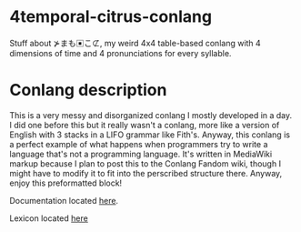 # 4temporal-citrus-conlang
Stuff about ⊁まも▣こ⊄, my weird 4x4 table-based conlang with 4 dimensions of time and 4 pronunciations for every syllable.

# Conlang description
This is a very messy and disorganized conlang I mostly developed in a day. I did one before this but it really wasn't a conlang, more like a version of English with 3 stacks in a LIFO grammar like Fith's. Anyway, this conlang is a perfect example of what happens when programmers try to write a language that's not a programming language. It's written in MediaWiki markup because I plan to post this to the Conlang Fandom wiki, though I might have to modify it to fit into the perscribed structure there. Anyway, enjoy this preformatted block!

Documentation located [here](Docs.txt).

Lexicon located [here](Lexicon%20Generator/words-generated.tsv)
